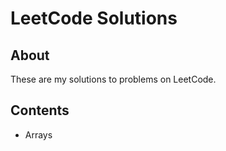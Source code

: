 # LeetCode Solutions
## About
These are my solutions to problems on LeetCode.

## Contents
* Arrays
